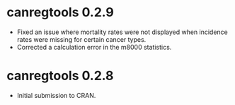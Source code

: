 # canregtools 0.2.9

* Fixed an issue where mortality rates were not displayed when incidence rates were missing for certain cancer types.
* Corrected a calculation error in the m8000 statistics.

# canregtools 0.2.8

* Initial submission to CRAN.
